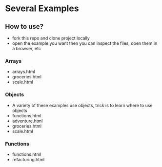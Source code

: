 # Several Examples

## How to use?
- fork this repo and clone project locally
- open the example you want then you can inspect the files, open them in a browser, etc

### Arrays
- arrays.html
- groceries.html
- scale.html

### Objects
- A variety of these examples use objects, trick is to learn where to use objects
- functions.html
- adventure.html
- groceries.html
- scale.html

### Functions
- functions.html
- refactoring.html